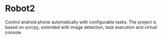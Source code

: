 # Robot2
Control android phone automatically with configurable tasks. The project is based on scrcpy, extended with image detection, task execution and virtual console.
